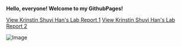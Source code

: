 **Hello, everyone! Welcome to my GithubPages!**

[View Krinstin Shuyi Han's Lab Report 1](https://github.com/KristinShuyiHan/cse15l-lab-reports/blob/main/lab-report-1-week-2.md) 
[View Krinstin Shuyi Han's Lab Report 2](https://github.com/KristinShuyiHan/cse15l-lab-reports/blob/main/lab-report-2-week-4.md) 







![Image](https://images.idgesg.net/images/article/2020/01/cmd_linux-control_linux-logo_-100828420-large.jpg?auto=webp&quality=85,70)
